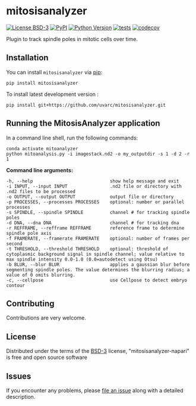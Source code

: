 # mitosisanalyzer

[![License BSD-3](https://img.shields.io/pypi/l/mitosisanalyzer-napari.svg?color=green)](https://github.com/uvarc/mitosisanalyzer/raw/main/LICENSE)
[![PyPI](https://img.shields.io/pypi/v/mitosisanalyzer.svg?color=green)](https://pypi.org/project/mitosisanalyzer-napari)
[![Python Version](https://img.shields.io/pypi/pyversions/mitosisanalyzer.svg?color=green)](https://python.org)
[![tests](https://github.com/uvarc/mitosisanalyzer/workflows/tests/badge.svg)](https://github.com/uvarc/mitosisanalyzer/actions)
[![codecov](https://codecov.io/gh/uvarc/mitosisanalyzer/branch/main/graph/badge.svg)](https://codecov.io/gh/uvarc/mitosisanalyzer)

Plugin to track spindle poles in mitotic cells over time.

## Installation 

You can install `mitosisanalyzer` via [pip]:

    pip install mitosisanalyzer


To install latest development version :

    pip install git+https://github.com/uvarc/mitosisanalyzer.git


## Running the MitosisAnalyzer application

In a command line shell, run the following commands:
```
conda activate mitoanalyzer
python mitoanalysis.py -i imagestack.nd2 -o my_outputdir -s 1 -d 2 -r 1
```


**Command line arguments:**

    -h, --help                             show help message and exit
    -i INPUT, --input INPUT                .nd2 file or directory with .nd2 files to be processed
    -o OUTPUT, --output OUTPUT             output file or directory
    -p PROCESSES, --processes PROCESSES    optional: number or parallel processes
    -s SPINDLE, --spindle SPINDLE          channel # for tracking spindle poles
    -d DNA, --dna DNA                      channel # for tracking dna
    -r REFFRAME, --refframe REFFRAME       reference frame to determine spindle pole axis
    -f FRAMERATE, --framerate FRAMERATE    optional: number of frames per second
    -t THRESHOLD, --threshold THRESHOLD    optional: threshold of cytoplasmic background signal in spindle channel; value relative to max spindle intensity 0.0-1.0 (0.0=autodetect using Otsu)
    -b BLUR, --blur BLUR                   applies a gaussian blur before segmenting spindle poles. The value determines the blurring radius; a value of 0 omits blurring.
    -c, --cellpose                         use Cellpose to detect embryo contour

## Contributing

Contributions are very welcome.

## License

Distributed under the terms of the [BSD-3] license,
"mitosisanalyzer-napari" is free and open source software

## Issues

If you encounter any problems, please [file an issue] along with a detailed description.

[napari]: https://github.com/napari/napari
[copier]: https://copier.readthedocs.io/en/stable/
[@napari]: https://github.com/napari
[MIT]: http://opensource.org/licenses/MIT
[BSD-3]: http://opensource.org/licenses/BSD-3-Clause
[GNU GPL v3.0]: http://www.gnu.org/licenses/gpl-3.0.txt
[GNU LGPL v3.0]: http://www.gnu.org/licenses/lgpl-3.0.txt
[Apache Software License 2.0]: http://www.apache.org/licenses/LICENSE-2.0
[Mozilla Public License 2.0]: https://www.mozilla.org/media/MPL/2.0/index.txt
[napari-plugin-template]: https://github.com/napari/napari-plugin-template

[file an issue]: https://github.com/ksiller/mitosisanalyzer-napari/issues

[pip]: https://pypi.org/project/pip/
[PyPI]: https://pypi.org/

